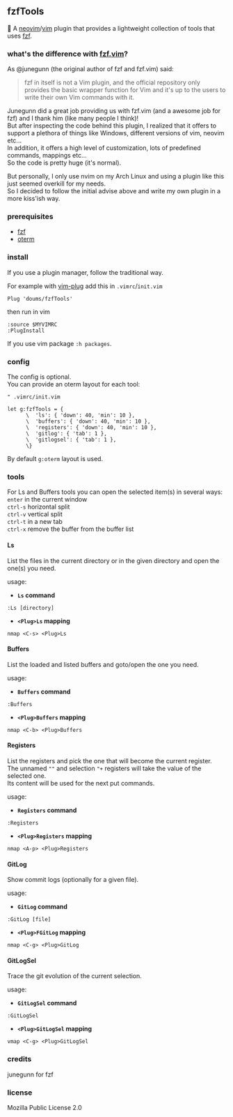 ## fzfTools

:hammer: A [neovim](https://neovim.io/)/[vim](https://www.vim.org/) plugin that provides a lightweight collection of tools that uses [fzf](https://github.com/junegunn/fzf).

### what's the difference with [fzf.vim](https://github.com/junegunn/fzf.vim)?
As @junegunn (the original author of fzf and fzf.vim) said:
> fzf in itself is not a Vim plugin, and the official repository only provides the basic wrapper function for Vim and it's up to the users to write their own Vim commands with it.

Junegunn did a great job providing us with fzf.vim (and a awesome job for fzf) and I thank him (like many people I think)!\
But after inspecting the code behind this plugin, I realized that it offers to support a plethora of things like Windows, different versions of vim, neovim etc...\
In addition, it offers a high level of customization, lots of predefined commands, mappings etc...\
So the code is pretty huge (it's normal).

But personally, I only use nvim on my Arch Linux and using a plugin like this just seemed overkill for my needs.\
So I decided to follow the initial advise above and write my own plugin in a more kiss'ish way.

### prerequisites
- [fzf](https://github.com/junegunn/fzf)
- [oterm](https://github.com/doums/oterm)

### install

If you use a plugin manager, follow the traditional way.

For example with [vim-plug](https://github.com/junegunn/vim-plug) add this in `.vimrc`/`init.vim`
```
Plug 'doums/fzfTools'
```

then run in vim
```
:source $MYVIMRC
:PlugInstall
```

If you use vim package `:h packages`.

### config

The config is optional.\
You can provide an oterm layout for each tool:
```
" .vimrc/init.vim

let g:fzfTools = {
      \  'ls': { 'down': 40, 'min': 10 },
      \  'buffers': { 'down': 40, 'min': 10 },
      \  'registers': { 'down': 40, 'min': 10 },
      \  'gitlog': { 'tab': 1 },
      \  'gitlogsel': { 'tab': 1 },
      \}
```
By default `g:oterm` layout is used.

### tools

For Ls and Buffers tools you can open the selected item(s) in several ways:\
`enter` in the current window\
`ctrl-s` horizontal split\
`ctrl-v` vertical split\
`ctrl-t` in a new tab\
`ctrl-x` remove the buffer from the buffer list

#### Ls
List the files in the current directory or in the given directory and open the one(s) you need.

usage:
- **`Ls` command**
```
:Ls [directory]
```
- **`<Plug>Ls` mapping**
```
nmap <C-s> <Plug>Ls
```

#### Buffers
List the loaded and listed buffers and goto/open the one you need.

usage:
- **`Buffers` command**
```
:Buffers
```
- **`<Plug>Buffers` mapping**
```
nmap <C-b> <Plug>Buffers
```

#### Registers
List the registers and pick the one that will become the current register.\
The unnamed `""` and selection `"+` registers will take the value of the selected one.\
Its content will be used for the next put commands.

usage:
- **`Registers` command**
```
:Registers
```
- **`<Plug>Registers` mapping**
```
nmap <A-p> <Plug>Registers
```

#### GitLog
Show commit logs (optionally for a given file).

usage:
- **`GitLog` command**
```
:GitLog [file]
```
- **`<Plug>FGitLog` mapping**
```
nmap <C-g> <Plug>GitLog
```

#### GitLogSel
Trace the git evolution of the current selection.

usage:
- **`GitLogSel` command**
```
:GitLogSel
```
- **`<Plug>GitLogSel` mapping**
```
vmap <C-g> <Plug>GitLogSel
```

### credits
junegunn for fzf

### license
Mozilla Public License 2.0
